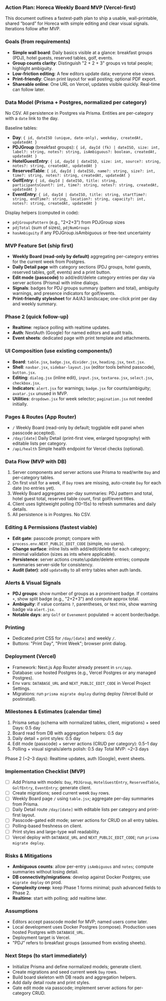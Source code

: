 ### Action Plan: Horeca Weekly Board MVP (Vercel-first)

This document outlines a fastest-path plan to ship a usable, wall-printable, shared “board” for Horeca with simple editing and clear visual signals. Iterations follow after MVP.

### Goals (from requirements)
- **Simple wall board**: Daily basics visible at a glance: breakfast groups (PDJ), hotel guests, reserved tables, golf, events.
- **Group counts clarity**: Distinguish "2 + 2 + 3" groups vs total people; highlight ambiguity.
- **Low-friction editing**: A few editors update data; everyone else views.
- **Print-friendly**: Clean print layout for wall posting; optional PDF export.
- **Shareable online**: One URL on Vercel, updates visible quickly. Real-time can follow later.

### Data Model (Prisma + Postgres, normalized per category)
No CSV. All persistence in Postgres via Prisma. Entities are per-category with a `date` link to the day.

Baseline tables:
- **Day**: `{ id, dateISO (unique, date-only), weekday, createdAt, updatedAt }`
- **PDJGroup** (breakfast groups): `{ id, dayId (fk) | dateISO, size: int, label?: string, notes?: string, isAmbiguous?: boolean, createdAt, updatedAt }`
- **HotelGuestEntry**: `{ id, dayId | dateISO, size: int, source?: string, notes?: string, createdAt, updatedAt }`
- **ReservedTable**: `{ id, dayId | dateISO, name?: string, size?: int, time?: string, notes?: string, createdAt, updatedAt }`
- **GolfEntry**: `{ id, dayId | dateISO, title: string, participantsCount?: int, time?: string, notes?: string, createdAt, updatedAt }`
- **EventEntry**: `{ id, dayId | dateISO, title: string, startTime?: string, endTime?: string, location?: string, capacity?: int, notes?: string, createdAt, updatedAt }`

Display helpers (computed in code):
- `pdjGroupsPattern` (e.g., "2+2+3") from PDJGroup sizes
- `pdjTotal` (sum of sizes), `pdjNumGroups`
- `hasAmbiguity` if any PDJGroup.isAmbiguous or free-text uncertainty

### MVP Feature Set (ship first)
- **Weekly Board (read-only by default)** aggregating per-category entries for the current week from Postgres.
- **Daily Detail page** with category sections (PDJ groups, hotel guests, reserved tables, golf, events) and a print button.
- **Edit mode (passcode)** to add/edit/delete category entries per day via server actions (Prisma) with inline dialogs.
- **Signals**: badges for PDJ groups summary (pattern and total), ambiguity warnings, and presence indicators for golf/events.
- **Print-friendly stylesheet** for A4/A3 landscape; one-click print per day and weekly summary.

### Phase 2 (quick follow-up)
- **Realtime**: replace polling with realtime updates.
- **Auth**: NextAuth (Google) for named editors and audit trails.
- **Event sheets**: dedicated page with print template and attachments.

### UI Composition (use existing components/)
- **Board**: `table.jsx`, `badge.jsx`, `divider.jsx`, `heading.jsx`, `text.jsx`.
- **Shell**: `navbar.jsx`, `sidebar-layout.jsx` (editor tools behind passcode), `button.jsx`.
- **Editing**: `dialog.jsx` (inline edit), `input.jsx`, `textarea.jsx`, `select.jsx`, `checkbox.jsx`.
- **Indicators**: `alert.jsx` for warnings; `badge.jsx` for counts/ambiguity; `avatar.jsx` unused in MVP.
- **Utilities**: `dropdown.jsx` for week selector; `pagination.jsx` not needed initially.

### Pages & Routes (App Router)
- `/` Weekly Board (read-only by default; togglable edit panel when passcode accepted).
- `/day/[date]` Daily Detail (print-first view, enlarged typography) with editable lists per category.
- `/api/health` Simple health endpoint for Vercel checks (optional).

### Data Flow (MVP with DB)
1) Server components and server actions use Prisma to read/write `Day` and per-category tables.
2) On first visit for a week, if `Day` rows are missing, auto-create `Day` for each date (no entries yet).
3) Weekly Board aggregates per-day summaries: PDJ pattern and total, hotel guest total, reserved table count, first golf/event titles.
4) Client uses lightweight polling (10–15s) to refresh summaries and daily details.
5) All persistence is in Postgres. No CSV.

### Editing & Permissions (fastest viable)
- **Edit gate**: passcode prompt; compare with `process.env.NEXT_PUBLIC_EDIT_CODE` (simple, no users).
- **Change surface**: inline lists with add/edit/delete for each category; minimal validation (sizes as ints where applicable).
- **Persistence**: server actions create/update/delete entries; compute summaries server-side for consistency.
- **Audit (later)**: add `updatedBy` to all entry tables when auth lands.

### Alerts & Visual Signals
- **PDJ groups**: show number of groups as a prominent badge. If contains `+`, show split badge (e.g., "2+2+3") and compute approx total.
- **Ambiguity**: if value contains `?`, parentheses, or text mix, show warning badge via `alert.jsx`.
- **Notable days**: any `Golf` or `Evenement` populated → accent border/badge.

### Printing
- Dedicated print CSS for `/day/[date]` and weekly `/`.
- Buttons: "Print Day", "Print Week"; browser print dialog.

### Deployment (Vercel)
- Framework: Next.js App Router already present in `src/app`.
- Database: use hosted Postgres (e.g., Vercel Postgres or any managed Postgres).
- Env vars: `DATABASE_URL` and `NEXT_PUBLIC_EDIT_CODE` in Vercel Project Settings.
- Migrations: run `prisma migrate deploy` during deploy (Vercel Build or postinstall).

### Milestones & Estimates (calendar time)
1) Prisma setup (schema with normalized tables, client, migrations) + seed Days: 0.5 day
2) Board read from DB with aggregation helpers: 0.5 day
3) Daily detail + print styles: 0.5 day
4) Edit mode (passcode) + server actions (CRUD per category): 0.5–1 day
5) Polling + visual signals/alerts polish: 0.5 day
Total MVP: ~2–3 days

Phase 2 (~2–3 days): Realtime updates, auth (Google), event sheets.

### Implementation Checklist (MVP)
- [ ] Add Prisma with models: `Day`, `PDJGroup`, `HotelGuestEntry`, `ReservedTable`, `GolfEntry`, `EventEntry`; generate client.
- [ ] Create migrations; seed current week `Day` rows.
- [ ] Weekly Board page `/` using `table.jsx`; aggregate per-day summaries from Prisma.
- [ ] Daily Detail route `/day/[date]` with editable lists per category and print-first layout.
- [ ] Passcode-gated edit mode; server actions for CRUD on all entry tables.
- [ ] Polling-based freshness on client.
- [ ] Print styles and large-type wall readability.
- [ ] Vercel deploy with `DATABASE_URL` and `NEXT_PUBLIC_EDIT_CODE`; run `prisma migrate deploy`.

### Risks & Mitigations
- **Ambiguous counts**: allow per-entry `isAmbiguous` and `notes`; compute summaries without losing detail.
- **DB connectivity/migrations**: develop against Docker Postgres; use `migrate deploy` on prod.
- **Complexity creep**: keep Phase 1 forms minimal; push advanced fields to Phase 2.
- **Realtime**: start with polling; add realtime later.

### Assumptions
- Editors accept passcode model for MVP; named users come later.
- Local development uses Docker Postgres (compose). Production uses hosted Postgres with `DATABASE_URL`.
- Deployment target is Vercel.
- "PDJ" refers to breakfast groups (assumed from existing sheets).

### Next Steps (to start immediately)
- Initialize Prisma and define normalized models; generate client.
- Create migrations and seed current week `Day` rows.
- Build board skeleton with DB reads and aggregation helpers.
- Add daily detail route and print styles.
- Gate edit mode via passcode; implement server actions for per-category CRUD.